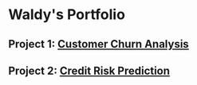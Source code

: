 # Waldy's Portfolio

## Project 1: [Customer Churn Analysis](https://github.com/waldysetio/customer-churn-analysis)
## Project 2: [Credit Risk Prediction](https://github.com/waldysetio/credit-risk)

